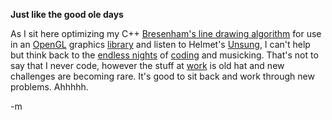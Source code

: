 <strong>Just like the good ole days</strong>

As I sit here optimizing my C++ <a href="http://en.wikipedia.org/wiki/Bresenham%27s_line_algorithm">Bresenham's line drawing algorithm</a> for use in an <a href="http://www.opengl.org">OpenGL</a> graphics <a href="http://www.minotaurcomputing.com/labyrinth.php?path=kidney">library</a> and listen to Helmet's <a href="http://www.lyricsfreak.com/h/helmet/65316.html">Unsung</a>, I can't help but think back to the <a href="http://www.minotaurcomputing.com/labyrinth.php?path=gadfly">endless nights</a> of <a href="http://www.minotaurcomputing.com/labyrinth.php?path=hikeeba">coding</a> and musicking.  That's not to say that I never code, however the stuff at <a href="http://en.wikipedia.org/wiki/Grid_computing">work</a> is old hat and new challenges are becoming rare.  It's good to sit back and work through new problems.  Ahhhhh.

-m